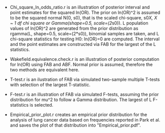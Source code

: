* Chi_square_ln_odds_ratio.r is an illustration of posterior interval
and point estimates for the squared ln(OR). The prior on ln(OR)^2 is
assumed to be the squared normal N(0, s0), that is the scaled
chi-square, s0*X, X ~ 1 df chi square or
Gamma(shape=0.5, scale=(2*s0)).  L population values of ln(OR)^2
are generated from the prior distribution as 
rgamma(L, shape=0.5, scale=(2*s0)), binomial samples are taken, 
and L chi-square statistics for testing H0: ln(OR)=0 are computed.
The interval and the point estimates are constructed via FAB for the
largest of the L statistics.

* Wakefield.equivalence.check.r is an illustration of posterior
computation for ln(OR) using FAB and ABF. Normal prior is assumed,
therefore the two methods are equivalent here.

* T-test.r is an ilustration of FAB via simulated two-sample multiple
T-tests with selection of the largest T-statistic.

* F-test.r is an illustration of FAB via simulated F-tests, assuming the
prior distribution for mu^2 to follow a Gamma distribution. The
largest of L F-statistics is selected.

* Empirical_prior_plot.r creates an empirical prior distribution for the
analysis of lung cancer data based on frequencies reported in Park et
al. and saves the plot of that distribution into
"Empirical_prior.pdf".
